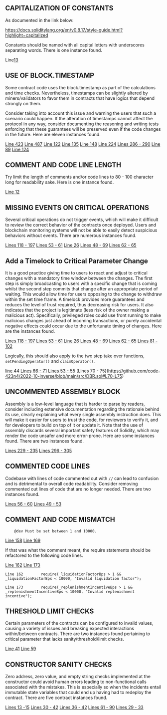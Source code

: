 ## CAPITALIZATION OF CONSTANTS
As documented in the link below:

https://docs.soliditylang.org/en/v0.8.17/style-guide.html?highlight=capitalized

Constants should be named with all capital letters with underscores separating words. There is one instance found.

Line[13](https://github.com/code-423n4/2022-10-inverse/blob/main/src/DBR.sol#L13)

## USE OF BLOCK.TIMESTAMP
Some contract code uses the block.timestamp as part of the calculations and time checks. Nevertheless, timestamps can be slightly altered by miners/validators to favor them in contracts that have logics that depend strongly on them.

Consider taking into account this issue and warning the users that such a scenario could happen. If the alteration of timestamps cannot affect the protocol in any way, consider documenting the reasoning and writing tests enforcing that these guarantees will be preserved even if the code changes in the future. Here are eleven instances found.

[Line 423](https://github.com/code-423n4/2022-10-inverse/blob/main/src/Market.sol#L423)
[Line 487](https://github.com/code-423n4/2022-10-inverse/blob/main/src/Market.sol#L487)
[Line 122](https://github.com/code-423n4/2022-10-inverse/blob/main/src/DBR.sol#L122)
[Line 135](https://github.com/code-423n4/2022-10-inverse/blob/main/src/DBR.sol#L135)
[Line 148](https://github.com/code-423n4/2022-10-inverse/blob/main/src/DBR.sol#L148)
[Line 224](https://github.com/code-423n4/2022-10-inverse/blob/main/src/DBR.sol#L224)
[Lines 286 - 290](https://github.com/code-423n4/2022-10-inverse/blob/main/src/DBR.sol#L286-L290)
[Line 89](https://github.com/code-423n4/2022-10-inverse/blob/main/src/Oracle.sol#L89)
[Line 124](https://github.com/code-423n4/2022-10-inverse/blob/main/src/Oracle.sol#L124)

## COMMENT AND CODE LINE LENGTH
Try limit the length of comments and/or code lines to 80 - 100 character long for readability sake. Here is one instance found.

[Line 12](https://github.com/code-423n4/2022-10-inverse/blob/main/src/Oracle.sol#L12)

## MISSING EVENTS ON CRITICAL OPERATIONS
Several critical operations do not trigger events, which will make it difficult to review the correct behavior of the contracts once deployed. Users and blockchain monitoring systems will not be able to easily detect suspicious behaviors without events. There are numerous instances found.

[Lines 118 - 197](https://github.com/code-423n4/2022-10-inverse/blob/main/src/Market.sol#L118-L197)
[Lines 53 - 61](https://github.com/code-423n4/2022-10-inverse/blob/main/src/Oracle.sol#L53-L61)
[Line 26](https://github.com/code-423n4/2022-10-inverse/blob/main/src/BorrowController.sol#L26)
[Lines 48 - 69](https://github.com/code-423n4/2022-10-inverse/blob/main/src/Fed.sol#L48-L69)
[Lines 62 - 65](https://github.com/code-423n4/2022-10-inverse/blob/main/src/DBR.sol#L62-L65)

## Add a Timelock to Critical Parameter Change
It is a good practice giving time to users to react and adjust to critical changes with a mandatory time window between the changes. The first step is simply broadcasting to users with a specific change that is coming whilst the second step commits that change after an appropriate period of waiting. This would allow time for users opposing to the change to withdraw within the set time frame. A timelock provides more guarantees and reduces the level of trust required, thus decreasing risk for users. It also indicates that the project is legitimate (less risk of the owner making a malicious act). Specifically, privileged roles could use front running to make malicious changes just ahead of incoming transactions, or purely accidental negative effects could occur due to the unfortunate timing of changes. Here are the instances found.

[Lines 118 - 197](https://github.com/code-423n4/2022-10-inverse/blob/main/src/Market.sol#L118-L197)
[Lines 53 - 61](https://github.com/code-423n4/2022-10-inverse/blob/main/src/Oracle.sol#L53-L61)
[Line 26](https://github.com/code-423n4/2022-10-inverse/blob/main/src/BorrowController.sol#L26)
[Lines 48 - 69](https://github.com/code-423n4/2022-10-inverse/blob/main/src/Fed.sol#L48-L69)
[Lines 62 - 65](https://github.com/code-423n4/2022-10-inverse/blob/main/src/DBR.sol#L62-L65)
[Lines 81 - 102](https://github.com/code-423n4/2022-10-inverse/blob/main/src/DBR.sol#L81-L102)

Logically, this should also apply to the two step take over functions, `setPendingOperator()` and `claimOperator()`. 

[line 44](https://github.com/code-423n4/2022-10-inverse/blob/main/src/Oracle.sol#L44)
[Lines 66 - 71](https://github.com/code-423n4/2022-10-inverse/blob/main/src/Oracle.sol#L66-L71)
[Lines 53 - 55](https://github.com/code-423n4/2022-10-inverse/blob/main/src/DBR.sol#L53-L55)
[Lines 70 - 75}(https://github.com/code-423n4/2022-10-inverse/blob/main/src/DBR.sol#L70-L75)

## UNCOMMENTED ASSEMBLY BLOCK
Assembly is a low-level language that is harder to parse by readers, consider including extensive documentation regarding the rationale behind its use, clearly explaining what every single assembly instruction does. This will make it easier for users to trust the code, for reviewers to verify it, and for developers to build on top of it or update it. Note that the use of assembly discards several important safety features of Solidity, which may render the code unsafer and more error-prone. Here are some instances found. There are two instances found.

[Lines 229 - 235](https://github.com/code-423n4/2022-10-inverse/blob/main/src/Market.sol#L229-L235)
[Lines 296 - 305](https://github.com/code-423n4/2022-10-inverse/blob/main/src/Market.sol#L296-L305)

## COMMENTED CODE LINES
Codebase with lines of code commented out with `//` can lead to confusion and is detrimental to overall code readability. Consider removing commented out lines of code that are no longer needed. There are two instances found.

[Lines 56 - 60](https://github.com/code-423n4/2022-10-inverse/blob/main/src/escrows/GovTokenEscrow.sol#L56-L60)
[Lines 49 - 53](https://github.com/code-423n4/2022-10-inverse/blob/main/src/escrows/SimpleERC20Escrow.sol#L49-L53)

## COMMENT AND CODE MISMATCH
```
    @dev Must be set between 1 and 10000.
```
[Line 158](https://github.com/code-423n4/2022-10-inverse/blob/main/src/Market.sol#L158)
[Line 169](https://github.com/code-423n4/2022-10-inverse/blob/main/src/Market.sol#L169)

If that was what the comment meant, the require statements should be refactored to the following code lines.

[Line 162](https://github.com/code-423n4/2022-10-inverse/blob/main/src/Market.sol#L162)
[Line 173](https://github.com/code-423n4/2022-10-inverse/blob/main/src/Market.sol#L173)

```
Line 162        require(_liquidationFactorBps > 1 && _liquidationFactorBps < 10000, "Invalid liquidation factor");

Line 173        require(_replenishmentIncentiveBps > 1 && _replenishmentIncentiveBps < 10000, "Invalid replenishment incentive");
```
## THRESHOLD LIMIT CHECKS
Certain parameters of the contracts can be configured to invalid values, causing a variety of issues and breaking expected interactions within/between contracts. There are two instances found pertaining to critical parameter that lacks sanity/threshold/limit checks.

[Line 41](https://github.com/code-423n4/2022-10-inverse/blob/main/src/Fed.sol#L41)
[Line 59](https://github.com/code-423n4/2022-10-inverse/blob/main/src/Fed.sol#L59)

## CONSTRUCTOR SANITY CHECKS
Zero address, zero value, and empty string checks implemented at the constructor could avoid human errors leading to non-functional calls associated with the mistakes. This is especially so when the incidents entail immutable state variables that could end up having had to redeploy the contract. There are five contract instances found.

[Lines 13 -15](https://github.com/code-423n4/2022-10-inverse/blob/main/src/BorrowController.sol#L13-L15)
[Lines 30 - 42](https://github.com/code-423n4/2022-10-inverse/blob/main/src/DBR.sol#L30-L42)
[Lines 36 - 42](https://github.com/code-423n4/2022-10-inverse/blob/main/src/Fed.sol#L36-L42)
[Lines 61 - 90](https://github.com/code-423n4/2022-10-inverse/blob/main/src/Market.sol#L61-L90)
[Lines 29 - 33](https://github.com/code-423n4/2022-10-inverse/blob/main/src/Oracle.sol#L29-L33)